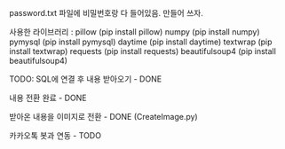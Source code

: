 password.txt 파일에 비밀번호랑 다 들어있음. 만들어 쓰자.

사용한 라이브러리 :
pillow (pip install pillow)
numpy (pip install numpy)
pymysql (pip install pymysql)
daytime (pip install daytime)
textwrap (pip install textwrap)
requests (pip install requests)
beautifulsoup4 (pip install beautifulsoup4)

TODO:
SQL에 연결 후 내용 받아오기 - DONE

내용 전환 완료 - DONE

받아온 내용을 이미지로 전환 - DONE (CreateImage.py)

카카오톡 봇과 연동 - TODO

